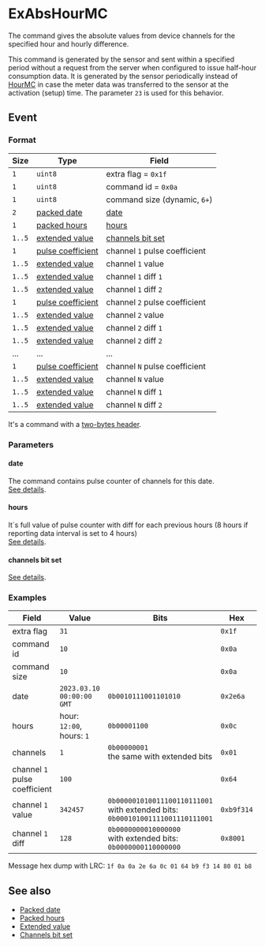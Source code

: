 # ExAbsHourMC

The command gives the absolute values from device channels for the specified hour and hourly difference.

This command is generated by the sensor and sent within a specified period without a request from the server when configured to issue half-hour consumption data.
It is generated by the sensor periodically instead of [HourMC](HourMC.md) in case the meter data was transferred to the sensor at the activation (setup) time.
The parameter `23` is used for this behavior.


## Event

### Format

| Size   | Type                                                  | Field                                                         |
| ------ | ----------------------------------------------------- | ------------------------------------------------------------- |
| `1`    | `uint8`                                               | extra flag = `0x1f`                                           |
| `1`    | `uint8`                                               | command id = `0x0a`                                           |
| `1`    | `uint8`                                               | command size (dynamic, `6+`)                                  |
| `2`    | [packed date](../../types.md#packed-date)             | [date](#date)                                                 |
| `1`    | [packed hours](../../types.md#packed-hours)           | [hours](#hours)                                               |
| `1..5` | [extended value](../../types.md#extended-value)       | [channels bit set](../../parameter-types.md#channels-bit-set) |
| `1`    | [pulse coefficient](../../types.md#pulse-coefficient) | channel `1` pulse coefficient                                 |
| `1..5` | [extended value](../../types.md#extended-value)       | channel `1` value                                             |
| `1..5` | [extended value](../../types.md#extended-value)       | channel `1` diff `1`                                          |
| `1..5` | [extended value](../../types.md#extended-value)       | channel `1` diff `2`                                          |
| `1`    | [pulse coefficient](../../types.md#pulse-coefficient) | channel `2` pulse coefficient                                 |
| `1..5` | [extended value](../../types.md#extended-value)       | channel `2` value                                             |
| `1..5` | [extended value](../../types.md#extended-value)       | channel `2` diff `1`                                          |
| `1..5` | [extended value](../../types.md#extended-value)       | channel `2` diff `2`                                          |
| ...    | ...                                                   | ...                                                           |
| `1`    | [pulse coefficient](../../types.md#pulse-coefficient) | channel `N` pulse coefficient                                 |
| `1..5` | [extended value](../../types.md#extended-value)       | channel `N` value                                             |
| `1..5` | [extended value](../../types.md#extended-value)       | channel `N` diff `1`                                          |
| `1..5` | [extended value](../../types.md#extended-value)       | channel `N` diff `2`                                          |

It's a command with a [two-bytes header](../../message.md#command-with-a-two-bytes-header).

### Parameters

#### **date**

The command contains pulse counter of channels for this date.
<br/>
[See details](../../types.md#packed-date).

#### **hours**

It`s full value of pulse counter with diff for each previous hours (8 hours if reporting data interval is set to 4 hours)
<br/>
[See details](../../types.md#packed-hours).

#### **channels bit set**

[See details](../../parameter-types.md#channels-bit-set).

### Examples

| Field                         | Value                     | Bits                                                                                      | Hex        |
| ----------------------------- | ------------------------- | ----------------------------------------------------------------------------------------- | ---------- |
| extra flag                    | `31`                      |                                                                                           | `0x1f`     |
| command id                    | `10`                      |                                                                                           | `0x0a`     |
| command size                  | `10`                      |                                                                                           | `0x0a`     |
| date                          | `2023.03.10 00:00:00 GMT` | `0b0010111001101010`                                                                      | `0x2e6a`   |
| hours                         | hour: `12:00`, hours: `1` | `0b00001100`                                                                              | `0x0c`     |
| channels                      | `1`                       | `0b00000001` <br/> the same with extended bits                                            | `0x01`     |
| channel `1` pulse coefficient | `100`                     |                                                                                           | `0x64`     |
| channel `1` value             | `342457`                  | `0b000001010011100110111001` <br/> with extended bits: <br/> `0b000101001111001110111001` | `0xb9f314` |
| channel `1` diff              | `128`                     | `0b0000000010000000` <br/> with extended bits: <br/> `0b0000000110000000`                 | `0x8001`   |

Message hex dump with LRC: `1f 0a 0a 2e 6a 0c 01 64 b9 f3 14 80 01 b8`


## See also

* [Packed date](../../types.md#packed-date)
* [Packed hours](../../types.md#packed-hours)
* [Extended value](../../types.md#extended-value)
* [Channels bit set](../../parameter-types.md#channels-bit-set)
